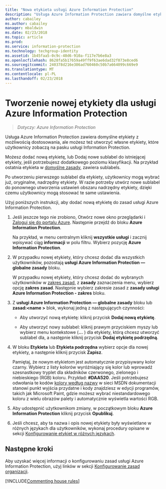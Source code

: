 ```yaml
---
title: "Nowa etykieta usługi Azure Information Protection"
description: "Usługa Azure Information Protection zawiera domyślne etykiety z możliwością dostosowania, ale możesz też utworzyć własne etykiety, które użytkownicy zobaczą na pasku usługi Information Protection."
author: cabailey
ms.author: cabailey
manager: mbaldwin
ms.date: 02/23/2018
ms.topic: article
ms.prod: 
ms.service: information-protection
ms.technology: techgroup-identity
ms.assetid: 1b45faa5-0c9c-40d6-910a-f117e7b6e8a3
ms.openlocfilehash: 8628fa5b17659a49ff9f63ae6dad32f073e8ced6
ms.sourcegitcommit: 240378d216e386ad760460c50b7a664099c669e9
ms.translationtype: MT
ms.contentlocale: pl-PL
ms.lasthandoff: 02/23/2018
---
```

# <a name="how-to-create-a-new-label-for-azure-information-protection"></a>Tworzenie nowej etykiety dla usługi Azure Information Protection

>*Dotyczy: Azure Information Protection*

Usługa Azure Information Protection zawiera domyślne etykiety z możliwością dostosowania, ale możesz też utworzyć własne etykiety, które użytkownicy zobaczą na pasku usługi Information Protection.

Możesz dodać nową etykietę, lub Dodaj nowe sublabel do istniejącej etykiety, jeśli potrzebujesz dodatkowego poziomu klasyfikacji. Na przykład ostatnia etykieta w [domyślne zasady](configure-policy-default.md), zawiera sublabels.

Po utworzeniu pierwszego sublabel dla etykiety, użytkownicy mogą wybrać już, oryginalne, nadrzędny etykiety. W razie potrzeby utwórz nowe sublabel do ponownego utworzenia ustawień obszaru nadrzędny etykiety, dzięki czemu użytkownicy mogą stosować te same ustawienia.

Użyj poniższych instrukcji, aby dodać nową etykietę do zasad usługi Azure Information Protection.

1. Jeśli jeszcze tego nie zrobiono, Otwórz nowe okno przeglądarki i [Zaloguj się do portalu Azure](configure-policy.md#signing-in-to-the-azure-portal). Następnie przejdź do bloku **Azure Information Protection**.
    
    Na przykład, w menu centralnym kliknij **wszystkie usługi** i zacznij wpisywać ciąg **informacji** w polu filtru. Wybierz pozycję **Azure Information Protection**.

2. W przypadku nowej etykiety, który chcesz dodać dla wszystkich użytkowników, pozostają **usługi Azure Information Protection — globalne zasady** bloku.
    
    W przypadku nowej etykiety, który chcesz dodać do wybranych użytkowników w [zakres zasad](configure-policy-scope.md), z **zasady** zaznaczenia menu, wybierz opcję **zakres zasad**. Następnie wybierz zakresie zasad z **zasady usługi Azure Information Protection - zakres** bloku.

3. Z **usługi Azure Information Protection — globalne zasady** bloku lub **zasad:\<name >** blok, wykonaj jedną z następujących czynności:
    
    - Aby utworzyć nową etykietę: kliknij przycisk **Dodaj nową etykietę**.
    
    - Aby utworzyć nowy sublabel: kliknij prawym przyciskiem myszy lub wybierz menu kontekstowe (**...** ) dla etykiety, którą chcesz utworzyć sublabel dla, a następnie kliknij przycisk **Dodaj etykietę podrzędną**.

4. W bloku **Etykieta** lub **Etykieta podrzędna** wybierz opcje dla nowej etykiety, a następnie kliknij przycisk **Zapisz**.
    
    Pamiętaj, że nowym etykietom jest automatycznie przypisywany kolor czarny. Wybierz z listy kolorów wyróżniający się kolor lub wprowadź szesnastkowy tryplet dla składników czerwonego, zielonego i niebieskiego (RGB) koloru. Przykład: **#DAA520**. Jeśli potrzebujesz odwołania te kodów [kolory według nazwy](https://msdn.microsoft.com/library/aa358802\(v=vs.85\).aspx) w sieci MSDN dokumentacji stanowi punkt wyjścia przydatne i kody znajdziesz w edycji programów, takich jak Microsoft Paint, gdzie możesz wybrać niestandardowego koloru z wielu obrazów palety i automatycznie wyświetla wartości RGB.

5. Aby udostępnić użytkownikom zmiany, w początkowym bloku **Azure Information Protection** kliknij przycisk **Opublikuj**.

6. Jeśli chcesz, aby ta nazwa i opis nowej etykiety były wyświetlane w różnych językach dla użytkowników, wykonaj procedury opisane w sekcji [Konfigurowanie etykiet w różnych językach](configure-policy-languages.md). 

## <a name="next-steps"></a>Następne kroki

Aby uzyskać więcej informacji o konfigurowaniu zasad usługi Azure Information Protection, użyj linków w sekcji [Konfigurowanie zasad organizacji](configure-policy.md#configuring-your-organizations-policy).  

[!INCLUDE[Commenting house rules](../includes/houserules.md)]

